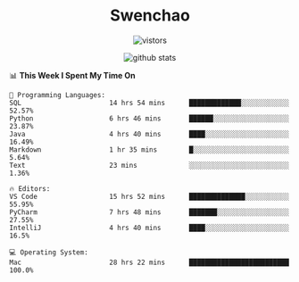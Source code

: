 <h1 align="center">Swenchao</h3>

<p align="center">
  <img src="https://visitor-badge.glitch.me/badge?page_id=Swenchao" alt="vistors" />
</p>

<p align="center">
  <img src="https://github-readme-stats.vercel.app/api?username=Swenchao&count_private=true&show_icons=true&theme=vue-dark&hide_title=true" alt="github stats" />
</p>

<!--START_SECTION:waka-->
📊 **This Week I Spent My Time On** 

```text
💬 Programming Languages: 
SQL                      14 hrs 54 mins      █████████████░░░░░░░░░░░░   52.57% 
Python                   6 hrs 46 mins       ██████░░░░░░░░░░░░░░░░░░░   23.87% 
Java                     4 hrs 40 mins       ████░░░░░░░░░░░░░░░░░░░░░   16.49% 
Markdown                 1 hr 35 mins        █░░░░░░░░░░░░░░░░░░░░░░░░   5.64% 
Text                     23 mins             ░░░░░░░░░░░░░░░░░░░░░░░░░   1.36%

🔥 Editors: 
VS Code                  15 hrs 52 mins      ██████████████░░░░░░░░░░░   55.95% 
PyCharm                  7 hrs 48 mins       ███████░░░░░░░░░░░░░░░░░░   27.55% 
IntelliJ                 4 hrs 40 mins       ████░░░░░░░░░░░░░░░░░░░░░   16.5%

💻 Operating System: 
Mac                      28 hrs 22 mins      █████████████████████████   100.0%

```


<!--END_SECTION:waka-->
